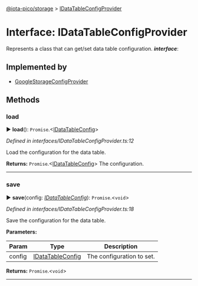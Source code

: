 [@iota-pico/storage](../README.md) > [IDataTableConfigProvider](../interfaces/idatatableconfigprovider.md)



# Interface: IDataTableConfigProvider


Represents a class that can get/set data table configuration.
*__interface__*: 


## Implemented by

* [GoogleStorageConfigProvider](../classes/googlestorageconfigprovider.md)


## Methods
<a id="load"></a>

###  load

► **load**(): `Promise`.<[IDataTableConfig](idatatableconfig.md)>



*Defined in interfaces/IDataTableConfigProvider.ts:12*



Load the configuration for the data table.




**Returns:** `Promise`.<[IDataTableConfig](idatatableconfig.md)>
The configuration.






___

<a id="save"></a>

###  save

► **save**(config: *[IDataTableConfig](idatatableconfig.md)*): `Promise`.<`void`>



*Defined in interfaces/IDataTableConfigProvider.ts:18*



Save the configuration for the data table.


**Parameters:**

| Param | Type | Description |
| ------ | ------ | ------ |
| config | [IDataTableConfig](idatatableconfig.md)   |  The configuration to set. |





**Returns:** `Promise`.<`void`>





___


